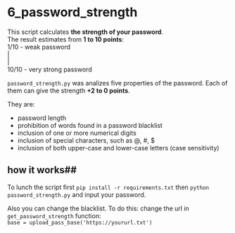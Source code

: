 # 6_password_strength 
  This script calculates **the strength of your password**.   
  The result estimates from __1 to 10 points__:  
1/10 - weak password  
|  
|  
10/10 - very strong password

`password_strength.py` was analizes  five properties of the password. Each of them can give the strength __+2 to 0 points__.

They are: 

* password length
* prohibition of words found in a password blacklist
* inclusion of one or more numerical digits
* inclusion of special characters, such as @, #, $
* inclusion of both upper-case and lower-case letters (case sensitivity)

## how it works##  
To lunch the script first `pip install -r requirements.txt` then `python password_strength.py` and input your password.  

Also you can change the blacklist.  To do this: 
  change the url in `get_password_strength` function:  
  `base = upload_pass_base('https://yoururl.txt')`
   

